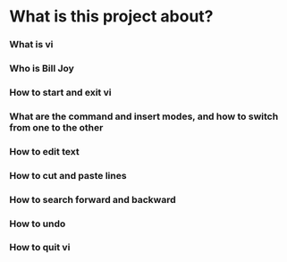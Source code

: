 # What is this project about?

### What is vi
### Who is Bill Joy
### How to start and exit vi
### What are the command and insert modes, and how to switch from one to the other
### How to edit text
### How to cut and paste lines
### How to search forward and backward
### How to undo
### How to quit vi
